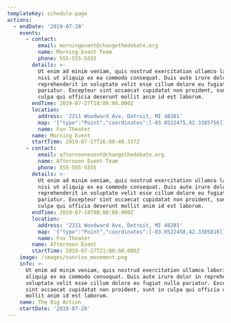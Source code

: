 ```yaml
---
templateKey: schedule-page
actions:
  - endDate: '2019-07-28'
    events:
      - contact:
          email: morningevent@changethedebate.org
          name: Morning Event Team
          phone: 555-555-5555
        details: >-
          Ut enim ad minim veniam, quis nostrud exercitation ullamco laboris
          nisi ut aliquip ex ea commodo consequat. Duis aute irure dolor in
          reprehenderit in voluptate velit esse cillum dolore eu fugiat nulla
          pariatur. Excepteur sint occaecat cupidatat non proident, sunt in
          culpa qui officia deserunt mollit anim id est laborum.
        endTime: 2019-07-27T18:00:00.000Z
        location:
          address: '2211 Woodward Ave, Detroit, MI 48201'
          map: '{"type":"Point","coordinates":[-83.0522475,42.3385756]}'
          name: Fox Theater
        name: Morning Event
        startTime: 2019-07-27T16:00:48.337Z
      - contact:
          email: afternoonevent@changethedebate.org
          name: Afternoon Event Team
          phone: 555-555-5555
        details: >-
          Ut enim ad minim veniam, quis nostrud exercitation ullamco laboris
          nisi ut aliquip ex ea commodo consequat. Duis aute irure dolor in
          reprehenderit in voluptate velit esse cillum dolore eu fugiat nulla
          pariatur. Excepteur sint occaecat cupidatat non proident, sunt in
          culpa qui officia deserunt mollit anim id est laborum.
        endTime: 2019-07-28T00:00:00.000Z
        location:
          address: '2211 Woodward Ave, Detroit, MI 48201'
          map: '{"type":"Point","coordinates":[-83.0522458,42.3385818]}'
          name: Fox Theater
        name: Afternoon Event
        startTime: 2019-07-27T21:00:00.000Z
    image: /images/sunrise_movement.png
    info: >-
      Ut enim ad minim veniam, quis nostrud exercitation ullamco laboris nisi ut
      aliquip ex ea commodo consequat. Duis aute irure dolor in reprehenderit in
      voluptate velit esse cillum dolore eu fugiat nulla pariatur. Excepteur
      sint occaecat cupidatat non proident, sunt in culpa qui officia deserunt
      mollit anim id est laborum.
    name: The Big Action
    startDate: '2019-07-28'
---
```


